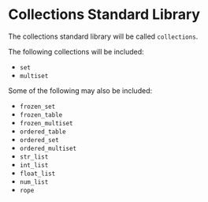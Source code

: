 # Collections Standard Library

The collections standard library will be called `collections`.

The following collections will be included:

- `set`
- `multiset`

Some of the following may also be included:

- `frozen_set`
- `frozen_table`
- `frozen_multiset`
- `ordered_table`
- `ordered_set`
- `ordered_multiset`
- `str_list`
- `int_list`
- `float_list`
- `num_list`
- `rope`
